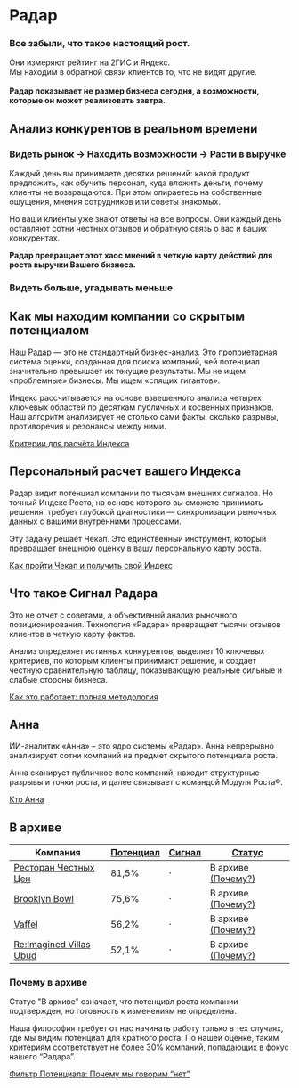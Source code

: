 # Радар

### Все забыли, что такое настоящий рост.

Они измеряют рейтинг на 2ГИС и Яндекс. <br>
Мы находим в обратной связи клиентов то, что не видят другие. <br><br>
**Радар показывает не размер бизнеса сегодня, а возможности, которые он может реализовать завтра.**

## Анализ конкурентов в реальном времени

### Видеть рынок → Находить возможности → Расти в выручке

Каждый день вы принимаете десятки решений: какой продукт предложить, как обучить персонал, куда вложить деньги, почему клиенты не возвращаются. При этом опираетесь на собственные ощущения, мнения сотрудников или советы знакомых. 

Но ваши клиенты уже знают ответы на все вопросы. Они каждый день оставляют сотни честных отзывов и обратную связь о вас и ваших конкурентах. 

**Радар превращает этот хаос мнений в четкую карту действий для роста выручки Вашего бизнеса.**

### Видеть больше, угадывать меньше

<RadarHowItWorks />

## Как мы находим компании со скрытым потенциалом
Наш Радар — это не стандартный бизнес-анализ. Это проприетарная система оценки, созданная для поиска компаний, чей потенциал значительно превышает их текущие результаты. Мы не ищем «проблемные» бизнесы. Мы ищем «спящих гигантов».

Индекс рассчитывается на основе взвешенного анализа четырех ключевых областей по десяткам публичных и косвенных признаков. Наш алгоритм анализирует не столько сами факты, сколько разрывы, противоречия и резонансы между ними.

[Критерии для расчёта Индекса](/radar/scale_index)

## Персональный расчет вашего Индекса

Радар видит потенциал компании по тысячам внешних сигналов. Но точный Индекс Роста, на основе которого вы сможете принимать решения, требует глубокой диагностики — синхронизации рыночных данных с вашими внутренними процессами.

Эту задачу решает Чекап. Это единственный инструмент, который превращает внешнюю оценку в вашу персональную карту роста.

[Как пройти Чекап и получить свой Индекс](/checkup/overview)

## Что такое Сигнал Радара
Это не отчет с советами, а объективный анализ рыночного позиционирования. Технология «Радара» превращает тысячи отзывов клиентов в четкую карту фактов.

Анализ определяет истинных конкурентов, выделяет 10 ключевых критериев, по которым клиенты принимают решение, и создает честную сравнительную таблицу, показывающую реальные сильные и слабые стороны бизнеса.

[Как это работает: полная методология](/radar/signal/how-it-works)

## Анна

ИИ-аналитик «Анна» – это ядро системы «Радар». Анна непрерывно анализирует сотни компаний на предмет скрытого потенциала роста. 

Анна сканирует публичное поле компаний, находит структурные разрывы и точки роста, и далее связывает с командой Модуля Роста®.

[Кто Анна](/radar/who-is-anna)


## В архиве

<table class="radar-table-html">
  <thead>
    <tr>
      <th>Компания</th>
      <th><a href="/radar/overview.html#как-мы-находим-компании-со-скрытым-потенциалом">Потенциал</a></th>
      <th><a href="/radar/overview.html#что-такое-«сигнал-радара»">Сигнал</a></th>
      <th><a href="/radar/overview.html#почему-в-архиве">Статус</a></th>
    </tr>
  </thead>
  <tbody>
    <tr>
      <td><a href="https://rchc.ru/" target="_blank" rel="noopener noreferrer">Ресторан Честных Цен</a></td>
      <td>81,5%</td>
      <td><span class="signal-passive-symbol">·</span></td>
      <td>В архиве <a href="/radar/overview.html#почему-в-архиве">(Почему?)</a></td>
    </tr>
    <tr>
      <td><a href="https://brooklynbowl.ru/" target="_blank" rel="noopener noreferrer">Brooklyn Bowl</a></td>
      <td>75,6%</td>
      <td><span class="signal-passive-symbol">·</span></td>
      <td>В архиве <a href="/radar/overview.html#почему-в-архиве">(Почему?)</a></td>
    </tr>
    <tr>
      <td><a href="https://vaffel.ru/" target="_blank" rel="noopener noreferrer">Vaffel</a></td>
      <td>56,2%</td>
      <td><span class="signal-passive-symbol">·</span></td>
      <td>В архиве <a href="/radar/overview.html#почему-в-архиве">(Почему?)</a></td>
    </tr>
    <tr>
      <td><a href="https://reimaginedvillas.com/" target="_blank" rel="noopener noreferrer">Re:Imagined Villas Ubud</a></td>
      <td>52,1%</td>
      <td><span class="signal-passive-symbol">·</span></td>
      <td>В архиве <a href="/radar/overview.html#почему-в-архиве">(Почему?)</a></td>
    </tr>
  </tbody>
</table>

### Почему в архиве

Статус "В архиве" означает, что потенциал роста компании подтвержден, но готовность к изменениям не определена.

Наша философия требует от нас начинать работу только в тех случаях, где мы видим потенциал для кратного роста. По нашей оценке, таким критериям соответствует не более 30% компаний, попадающих в фокус нашего “Радара”.

[Фильтр Потенциала: Почему мы говорим “нет”](/radar/filter)

<RadarSpecs />
